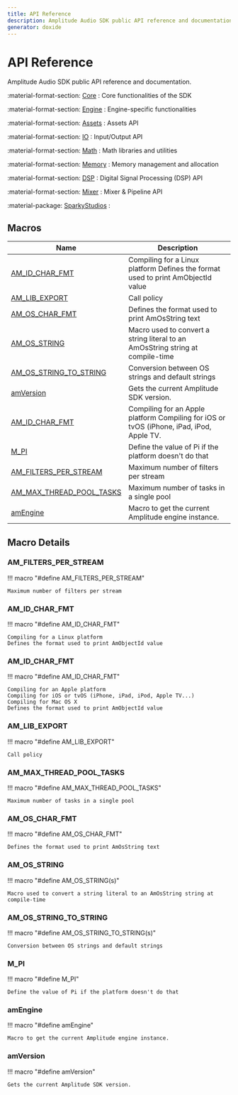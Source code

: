 ```yaml
---
title: API Reference
description: Amplitude Audio SDK public API reference and documentation.
generator: doxide
---
```



# API Reference

Amplitude Audio SDK public API reference and documentation.

:material-format-section: [Core](core/index.md)
:   Core functionalities of the SDK

:material-format-section: [Engine](engine/index.md)
:   Engine-specific functionalities

:material-format-section: [Assets](assets/index.md)
:   Assets API

:material-format-section: [IO](io/index.md)
:   Input/Output API

:material-format-section: [Math](math/index.md)
:   Math libraries and utilities

:material-format-section: [Memory](memory/index.md)
:   Memory management and allocation

:material-format-section: [DSP](dsp/index.md)
:   Digital Signal Processing (DSP) API

:material-format-section: [Mixer](mixer/index.md)
:   Mixer & Pipeline API

:material-package: [SparkyStudios](SparkyStudios/index.md)
:   

## Macros

| Name | Description |
| ---- | ----------- |
| [AM_ID_CHAR_FMT](#AM_ID_CHAR_FMT) | Compiling for a Linux platform Defines the format used to print AmObjectId value  |
| [AM_LIB_EXPORT](#AM_LIB_EXPORT) | Call policy  |
| [AM_OS_CHAR_FMT](#AM_OS_CHAR_FMT) | Defines the format used to print AmOsString text  |
| [AM_OS_STRING](#AM_OS_STRING) | Macro used to convert a string literal to an AmOsString string at compile-time  |
| [AM_OS_STRING_TO_STRING](#AM_OS_STRING_TO_STRING) | Conversion between OS strings and default strings  |
| [amVersion](#amVersion) | Gets the current Amplitude SDK version.  |
| [AM_ID_CHAR_FMT](#AM_ID_CHAR_FMT) | Compiling for an Apple platform Compiling for iOS or tvOS (iPhone, iPad, iPod, Apple TV. |
| [M_PI](#M_PI) | Define the value of Pi if the platform doesn't do that  |
| [AM_FILTERS_PER_STREAM](#AM_FILTERS_PER_STREAM) | Maximum number of filters per stream  |
| [AM_MAX_THREAD_POOL_TASKS](#AM_MAX_THREAD_POOL_TASKS) | Maximum number of tasks in a single pool  |
| [amEngine](#amEngine) | Macro to get the current Amplitude engine instance.  |

## Macro Details

### AM_FILTERS_PER_STREAM<a name="AM_FILTERS_PER_STREAM"></a>

!!! macro "#define AM_FILTERS_PER_STREAM"

    Maximum number of filters per stream
    

### AM_ID_CHAR_FMT<a name="AM_ID_CHAR_FMT"></a>

!!! macro "#define AM_ID_CHAR_FMT"

    Compiling for a Linux platform
    Defines the format used to print AmObjectId value
    

### AM_ID_CHAR_FMT<a name="AM_ID_CHAR_FMT"></a>

!!! macro "#define AM_ID_CHAR_FMT"

    Compiling for an Apple platform
    Compiling for iOS or tvOS (iPhone, iPad, iPod, Apple TV...)
    Compiling for Mac OS X
    Defines the format used to print AmObjectId value
    

### AM_LIB_EXPORT<a name="AM_LIB_EXPORT"></a>

!!! macro "#define AM_LIB_EXPORT"

    Call policy
    

### AM_MAX_THREAD_POOL_TASKS<a name="AM_MAX_THREAD_POOL_TASKS"></a>

!!! macro "#define AM_MAX_THREAD_POOL_TASKS"

    Maximum number of tasks in a single pool
    

### AM_OS_CHAR_FMT<a name="AM_OS_CHAR_FMT"></a>

!!! macro "#define AM_OS_CHAR_FMT"

    Defines the format used to print AmOsString text
    

### AM_OS_STRING<a name="AM_OS_STRING"></a>

!!! macro "#define AM_OS_STRING(s)"

    Macro used to convert a string literal to an AmOsString string at compile-time
    

### AM_OS_STRING_TO_STRING<a name="AM_OS_STRING_TO_STRING"></a>

!!! macro "#define AM_OS_STRING_TO_STRING(s)"

    Conversion between OS strings and default strings
    

### M_PI<a name="M_PI"></a>

!!! macro "#define M_PI"

    Define the value of Pi if the platform doesn't do that
    

### amEngine<a name="amEngine"></a>

!!! macro "#define amEngine"

    
    Macro to get the current Amplitude engine instance.
     
    
    
    

### amVersion<a name="amVersion"></a>

!!! macro "#define amVersion"

    
    Gets the current Amplitude SDK version.
     
    
    
    

